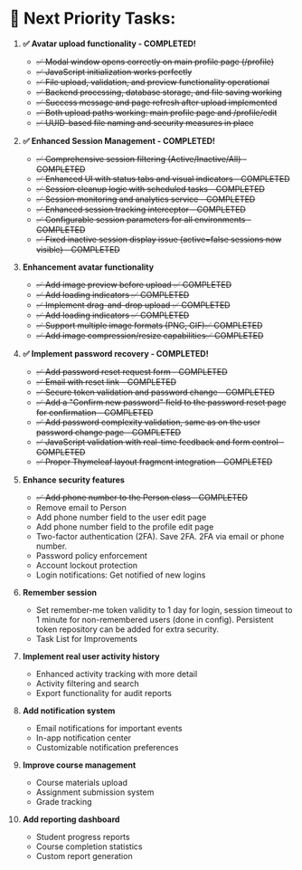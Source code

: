 # 🎯 **Next Priority Tasks:**

1. **✅ Avatar upload functionality - COMPLETED!**
   - ~~✅ Modal window opens correctly on main profile page (/profile)~~
   - ~~✅ JavaScript initialization works perfectly~~
   - ~~✅ File upload, validation, and preview functionality operational~~
   - ~~✅ Backend processing, database storage, and file saving working~~
   - ~~✅ Success message and page refresh after upload implemented~~
   - ~~✅ Both upload paths working: main profile page and /profile/edit~~
   - ~~✅ UUID-based file naming and security measures in place~~

2. **✅ Enhanced Session Management - COMPLETED!**
   - ~~✅ Comprehensive session filtering (Active/Inactive/All) - COMPLETED~~
   - ~~✅ Enhanced UI with status tabs and visual indicators - COMPLETED~~
   - ~~✅ Session cleanup logic with scheduled tasks - COMPLETED~~
   - ~~✅ Session monitoring and analytics service - COMPLETED~~
   - ~~✅ Enhanced session tracking interceptor - COMPLETED~~
   - ~~✅ Configurable session parameters for all environments - COMPLETED~~
   - ~~✅ Fixed inactive session display issue (active=false sessions now visible) - COMPLETED~~

3. **Enhancement avatar functionality**
   - ~~✅ Add image preview before upload ✅ COMPLETED~~
   - ~~✅ Add loading indicators ✅ COMPLETED~~
   - ~~✅ Implement drag-and-drop upload ✅ COMPLETED~~
   - ~~✅ Add loading indicators ✅ COMPLETED~~
   - ~~✅ Support multiple image formats (PNG, GIF)✅ COMPLETED~~
   - ~~✅ Add image compression/resize capabilities✅ COMPLETED~~

4. **✅ Implement password recovery - COMPLETED!**
   - ~~✅ Add password reset request form - COMPLETED~~
   - ~~✅ Email with reset link - COMPLETED~~
   - ~~✅ Secure token validation and password change - COMPLETED~~
   - ~~✅ Add a "Confirm new password" field to the password reset page for confirmation - COMPLETED~~
   - ~~✅ Add password complexity validation, same as on the user password change page - COMPLETED~~
   - ~~✅ JavaScript validation with real-time feedback and form control - COMPLETED~~
   - ~~✅ Proper Thymeleaf layout fragment integration - COMPLETED~~

5. **Enhance security features**
   - ~~✅ Add phone number to the Person class - COMPLETED~~
   - Remove email to Person
   - Add phone number field to the user edit page
   - Add phone number field to the profile edit page
   - Two-factor authentication (2FA). Save 2FA. 2FA via email or phone number.
   - Password policy enforcement
   - Account lockout protection
   - Login notifications: Get notified of new logins
6. **Remember session**
   - Set remember-me token validity to 1 day for login, session timeout to 1 minute for non-remembered users (done in config). Persistent token repository can be added for extra security.
   - Task List for Improvements

7. **Implement real user activity history**
   - Enhanced activity tracking with more detail
   - Activity filtering and search
   - Export functionality for audit reports

8. **Add notification system**
   - Email notifications for important events
   - In-app notification center
   - Customizable notification preferences

9. **Improve course management**
   - Course materials upload
   - Assignment submission system
   - Grade tracking

10. **Add reporting dashboard**
    - Student progress reports
    - Course completion statistics
    - Custom report generation
